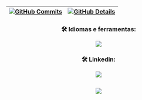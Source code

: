 <div align="center">
<!--    <img
      alt="V1niSouza-top-langs"
      src="https://github-readme-stats.vercel.app/api/top-langs/?username=V1niSouza&show_icons=true&theme=github_dark&layout=compact&langs_count=10"
      height="150em">
   <img
      alt="V1niSouza-status"
      src="https://github-readme-stats.vercel.app/api?username=V1niSouza&show_icons=true&theme=github_dark&count_private=true&include_all_commits"
      height="150em">
</div> -->

  
 | [![GitHub Commits](http://github-profile-summary-cards.vercel.app/api/cards/productive-time?username=V1niSouza&theme=dracula&utcOffset=-3)](https://github.com/vn7n24fzkq/github-profile-summary-cards) | [![GitHub Details](http://github-profile-summary-cards.vercel.app/api/cards/profile-details?username=V1niSouza&theme=dracula)](https://github.com/vn7n24fzkq/github-profile-summary-cards) |  
 | ----------- | ----------- |


 ### 🛠️ Idiomas e ferramentas:

  <div align="center" >
<a href="https://skillicons.dev"   >
  <img src="https://skillicons.dev/icons?i=git,github,linkedin,vscode,gmail,visualstudio,arduino,bootstrap,c,cs,cpp,css,express,html,java,js,latex,mysql,nodejs,npm,py,react,regex,wordpress" />
</a>
  <br/>
  </div>
  
 ### 🛠️ Linkedin:
 
   <div align="center">
<a href="https://skillicons.dev"   >
  <img src="https://skillicons.dev/icons?i=linkedin"/> <a href="[https://www.linkedin.com/in/vinisouza05/]">
</a>
  <br />
  </div>

 
##
   <div align="center" >
     <img src="https://github-profile-trophy.vercel.app/?username=V1niSouza&row=1&column=6&theme=dracula&margin-w=15&margin-h=15"/>
  </div>
  
 






 
  
  

  



